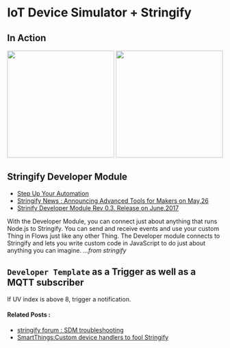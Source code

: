 # IoT Device Simulator + Stringify

## In Action

<p align="center">
<img src="https://github.com/phyunsj/iot-device-simulator-2-stringify/blob/master/images/iot-simulator-stringify-1.gif" width="250px"/>
<img src="https://github.com/phyunsj/iot-device-simulator-2-stringify/blob/master/images/iot-simulator-stringify-2.gif" width="250px"/>
</p>

## Stringify Developer Module

- [Step Up Your Automation](https://www.stringify.com/makers/)
- [Stringify News : Announcing Advanced Tools for Makers on May,26](https://www.stringify.com/step-up-your-automation/)
- [Strinify Developer Module Rev 0.3. Release on June,2017](https://www.stringify.com/app/uploads/2017/06/Node-Developer-Module-Technical-Doc-rev-03.pdf)

With the Developer Module, you can connect just about anything that runs Node.js to Stringify. You can send and receive events and use your custom Thing in Flows just like any other Thing. The Developer module connects to Stringify and lets you write custom code in JavaScript to do just about anything you can imagine. _...from stringify_

## `Developer Template` as a Trigger as well as a MQTT subscriber

If UV index is above 8, trigger a notification. 

#### Related Posts :

- [stringify forum : SDM troubleshooting](https://forums.stringify.com/t/developer-module-sdm/3403)
- [SmartThings:Custom device handlers to fool Stringify](https://community.smartthings.com/t/custom-device-handlers-to-fool-stringify/112226)
